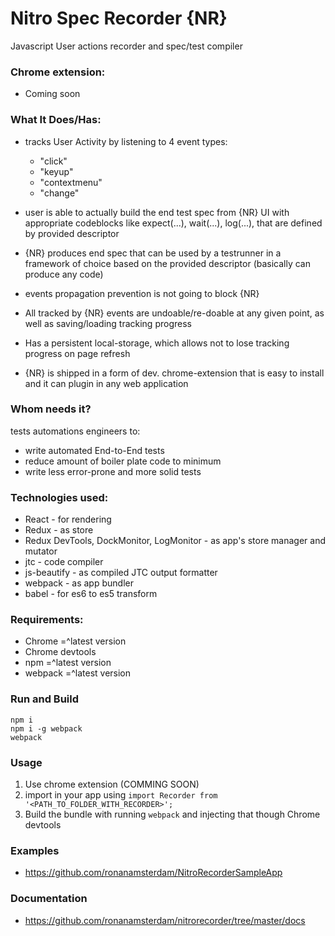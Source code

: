 # Nitro Spec Recorder {NR}

Javascript User actions recorder and spec/test compiler


### Chrome extension:
  - Coming soon

### What It Does/Has:

  - tracks User Activity by listening to 4 event types:

      - "click"
      - "keyup"
      - "contextmenu"
      - "change"

  - user is able to actually build the end test spec from {NR} UI with appropriate codeblocks like expect(...), wait(...), log(...), that are defined by provided descriptor

  - {NR} produces end spec that can be used by a testrunner in a framework of choice based on the provided descriptor (basically can produce any code)

  - events propagation prevention is not going to block {NR}

  - All tracked by {NR} events are undoable/re-doable at any given point, as well as saving/loading tracking progress

  - Has a persistent local-storage, which allows not to lose tracking progress on page refresh

  - {NR} is shipped in a form of dev. chrome-extension that is easy to install and it can plugin in any web application


### Whom needs it?
 tests automations engineers to:
  - write automated End-to-End tests
  - reduce amount of boiler plate code to minimum
  - write less error-prone and more solid tests


### Technologies used:

  - React                                   - for rendering
  - Redux                                   - as store
  - Redux DevTools, DockMonitor, LogMonitor - as app's store manager and mutator
  - jtc                                     - code compiler
  - js-beautify                             - as compiled JTC output formatter
  - webpack                                 - as app bundler
  - babel                                   - for es6 to es5 transform


### Requirements:

  - Chrome  =^latest version
  - Chrome devtools
  - npm     =^latest version
  - webpack =^latest version


### Run and Build

  ```
  npm i
  npm i -g webpack
  webpack
  ```


### Usage

  1. Use chrome extension (COMMING SOON)
  2. import in your app using ```import Recorder from '<PATH_TO_FOLDER_WITH_RECORDER>';```
  3. Build the bundle with running ```webpack``` and injecting that though Chrome devtools

### Examples

  - https://github.com/ronanamsterdam/NitroRecorderSampleApp

### Documentation

  - https://github.com/ronanamsterdam/nitrorecorder/tree/master/docs
